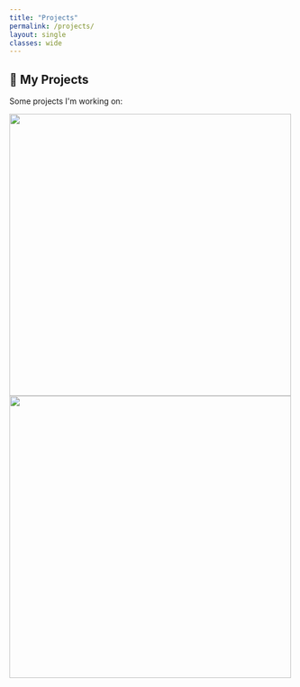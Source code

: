 ```yaml
---
title: "Projects"
permalink: /projects/
layout: single
classes: wide
---
```


## 🔹 My Projects

Some projects I'm working on:

<div style="text-align: left;">

<a href="https://github.com/viraj-singh1998/reAct-agent-from-scratch">
  <img src="https://github-readme-stats.vercel.app/api/pin/?username=viraj-singh1998&repo=reAct-agent-from-scratch" width="500"/>
</a>

<a href="https://github.com/viraj-singh1998/AIIVR">
  <img src="https://github-readme-stats.vercel.app/api/pin/?username=viraj-singh1998&repo=AIIVR" width="500"/>
</a>

</div>